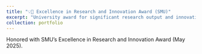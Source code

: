 ```yaml
---
title: "💡🔬 Excellence in Research and Innovation Award (SMU)"
excerpt: "University award for significant research output and innovation."
collection: portfolio
---
```


Honored with SMU’s Excellence in Research and Innovation Award (May 2025).
